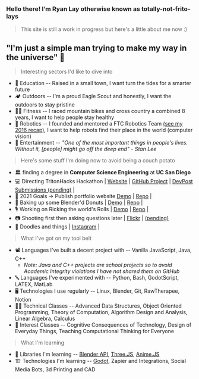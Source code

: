 ### Hello there! I’m Ryan Lay otherwise known as totally-not-frito-lays
> This site is still a work in progress but here's a little about me now :)
## "I'm just a simple man trying to make my way in the universe" :milky_way:
> Interesting sectors I'd like to dive into 
- 🧮 Education -- Raised in a small town, I want turn the tides for a smarter future
- 🏕️ Outdoors -- I'm a proud Eagle Scout and honestly, I want the outdoors to stay pristine
- 🚴‍♂️ Fitness -- I raced mountain bikes and cross country a combined 8 years, I want to help people stay healthy 
- 🤖 Robotics -- I founded and mentored a FTC Robotics Team [(see my 2016 recap)](https://youtu.be/svJWyWrwLh4), I want to help robots find their place in the world (computer vision)
- 🎥 Entertainment -- *"One of the most important things in people's lives. Without it, [people] might go off the deep end" - Stan Lee*

> Here's some stuff I'm doing now to avoid being a couch potato
- 🏛️ finding a degree in **Computer Science Engineering** at **UC San Diego**
- 💻 Directing TritonHacks Hackathon | [Website](https://www.tritonhacks.org/) | [GitHub Project](https://github.com/tritonhacks) | [DevPost Submissions (pending)]() |
- 🥅 2021 Goals -> Publish portfolio website [Demo](https://totally-not-frito-lays.github.io/) | [Repo](https://github.com/totally-not-frito-lays/totally-not-frito-lays.github.io) |
- 🍩 Baking up some Blender'd Donuts | [Demo](https://totally-not-frito-lays.github.io/Donut/) | [Repo](https://github.com/totally-not-frito-lays/Donut) |
- 🎙️ Working on Ricking the world's Rolls | [Demo](https://totally-not-frito-lays.github.io/RickRollBot/) | [Repo](https://github.com/totally-not-frito-lays/RickRollBot) |
- 📷 Shooting first then asking questions later | [Flickr](https://www.flickr.com/photos/137664649@N02) | [(pending)]()
- 🎨 Doodles and things | [Instagram](https://www.instagram.com/slightly_stale_scraps/) |


> What I've got on my tool belt
- 📽️ Languages I've built a decent project with -- Vanilla JavaScript, Java, C++
   - *Note: Java and C++ projects are school projects so to avoid Academic Integrity violations I have not shared them on GitHub*
- 🔤 Languages I've experimented with -- Python, Bash, GodotScript, LATEX, MatLab
- 🖥️ Technologies I use regularly -- Linux, Blender, Git, RawTherapee, Notion
- 👨‍🎓 Technical Classes -- Advanced Data Structures, Object Oriented Programming, Theory of Computation, Algorithm Design and Analysis, Linear Algebra, Calculus
- 🎨 Interest Classes -- Cognitive Consequences of Technology, Design of Everyday Things, Teaching Computational Thinking for Everyone

> What I'm learning
- 🍼 Libraries I'm learning -- [Blender API](https://docs.blender.org/api/current/info_overview.html), [Three.JS](https://threejs.org/), [Anime.JS](https://animejs.com/)
- 🏗️ Technologies I'm learning -- [Godot](https://godotengine.org/), Zapier and Integrations, Social Media Bots, 3d Printing and CAD
